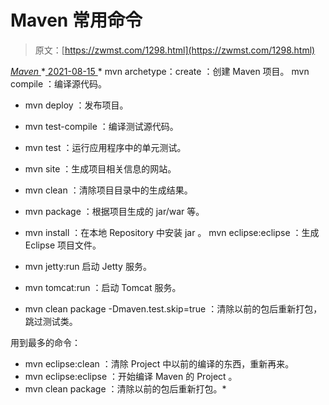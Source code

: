 <!--yml
category: 未分类
date: 0001-01-01 00:00:00
--->

# Maven 常用命令

> 原文：[https://zwmst.com/1298.html](https://zwmst.com/1298.html)

   [ *Maven* ](https://zwmst.com/maven)*[ <time datetime="2021-08-15T10:59:03+08:00"> 2021-08-15 </time> ](https://zwmst.com/1298.html)  *   mvn archetype：create ：创建 Maven 项目。 mvn compile ：编译源代码。

*   mvn deploy ：发布项目。

*   mvn test-compile ：编译测试源代码。

*   mvn test ：运行应用程序中的单元测试。

*   mvn site ：生成项目相关信息的网站。

*   mvn clean ：清除项目目录中的生成结果。

*   mvn package ：根据项目生成的 jar/war 等。

*   mvn install ：在本地 Repository 中安装 jar 。 mvn eclipse:eclipse ：生成 Eclipse 项目文件。

*   mvn jetty:run 启动 Jetty 服务。

*   mvn tomcat:run ：启动 Tomcat 服务。

*   mvn clean package -Dmaven.test.skip=true ：清除以前的包后重新打包，跳过测试类。

用到最多的命令：

*   mvn eclipse:clean ：清除 Project 中以前的编译的东西，重新再来。
*   mvn eclipse:eclipse ：开始编译 Maven 的 Project 。
*   mvn clean package ：清除以前的包后重新打包。*